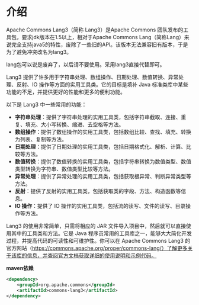 # 介绍

Apache Commons Lang3（简称 Lang3）是Apache Commons 团队发布的工具包，要求jdk版本在1.5以上，相对于Apache Commons Lang（简称Lang）来说完全支持java5的特性，废除了一些旧的API。该版本无法兼容旧有版本，于是为了避免冲突改名为lang3。

lang包可以说是废弃了，以后请不要使用。采用lang3直接代替即可。

Lang3 提供了许多用于字符串处理、数组操作、日期处理、数值转换、异常处理、反射、IO 操作等方面的实用工具类。它的目标是填补 Java 标准类库中某些功能的不足，并提供更好的性能和更多的便利功能。



以下是 Lang3 中一些常用的功能：

* **字符串处理**：提供了字符串处理的实用工具类，包括字符串截取、连接、重复、填充、大小写转换、缩进、去空格等方法。
* **数组操作**：提供了数组操作的实用工具类，包括数组比较、查找、填充、转换为列表、复制等方法。
* **日期处理**：提供了日期处理的实用工具类，包括日期格式化、解析、计算、比较等方法。
* **数值转换**：提供了数值转换的实用工具类，包括字符串转换为数值类型、数值类型转换为字符串、数值类型比较等方法。
* **异常处理**：提供了异常处理的实用工具类，包括获取根异常、判断异常类型等方法。
* **反射**：提供了反射的实用工具类，包括获取类的字段、方法、构造函数等信息。
* **IO 操作**：提供了 IO 操作的实用工具类，包括流的读写、文件的读写、目录操作等方法。



Lang3 的使用非常简单，只需将相应的 JAR 文件导入项目中，然后就可以直接使用其中的工具类和方法。它是 Java 程序员常用的工具库之一，能够大大简化开发过程，并提高代码的可读性和可维护性。你可以在 Apache Commons Lang3 的官方网站（https://commons.apache.org/proper/commons-lang/）了解更多关于该库的信息，并查阅官方文档获取详细的使用说明和示例代码。

**maven依赖**

```xml
<dependency>
    <groupId>org.apache.commons</groupId>
    <artifactId>commons-lang3</artifactId>
</dependency>
```





